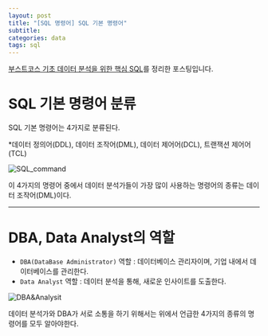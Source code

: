 ```yaml
---
layout: post
title: "[SQL 명령어] SQL 기본 명령어"
subtitle:
categories: data
tags: sql
---
```


[부스트코스 기초 데이터 분석을 위한 핵심 SQL](https://www.boostcourse.org/ds102/joinLectures/114920)를 정리한 포스팅입니다.

# SQL 기본 명령어 분류

SQL 기본 명령어는 4가지로 분류된다.

\*데이터 정의어(DDL), 데이터 조작어(DML), 데이터 제어어(DCL), 트랜잭션 제어어(TCL)

![SQL_command](https://cphinf.pstatic.net/mooc/20210305_269/1614900343553IYMyn_PNG/image.PNG)

이 4가지의 명령어 중에서 데이터 분석가들이 가장 많이 사용하는 명령어의 종류는 데이터 조작어(DML)이다.

---

# DBA, Data Analyst의 역할

- `DBA(DataBase Administrator)` 역할 : 데이터베이스 관리자이며, 기업 내에서 데이터베이스를 관리한다.
- `Data Analyst` 역할 : 데이터 분석을 통해, 새로운 인사이트를 도출한다.

![DBA&Analysit](https://cphinf.pstatic.net/mooc/20210309_32/1615293763045mUOPN_PNG/_2.png)

데이터 분석가와 DBA가 서로 소통을 하기 위해서는 위에서 언급한 4가지의 종류의 명령어를 모두 알아야한다.
